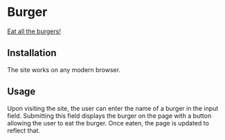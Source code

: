 # Burger
[Eat all the burgers!](https://serene-caverns-50235.herokuapp.com/)


## Installation
The site works on any modern browser.

## Usage
Upon visiting the site, the user can enter the name of a burger in the input field. Submitting this field displays the burger on the page with a button allowing the user to eat the burger. Once eaten, the page is updated to reflect that.
